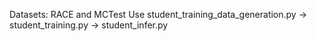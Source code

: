 Datasets: RACE and MCTest
Use student_training_data_generation.py → student_training.py → student_infer.py

